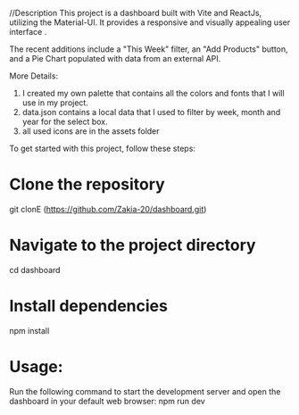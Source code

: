 

//Description
This project is a dashboard built with Vite and ReactJs, utilizing the Material-UI. It provides a responsive and visually appealing user interface . 

 The recent additions include a "This Week" filter, an "Add Products" button, and a Pie Chart populated with data from an external API.

More Details:

1. I created my own palette that contains all the colors and fonts that I will use in my project.
2.  data.json contains a local data that I used to filter by week, month and year for the select box.
3.  all used icons are in the assets folder


To get started with this project, follow these steps:

# Clone the repository
git clonE (https://github.com/Zakia-20/dashboard.git)

# Navigate to the project directory
cd dashboard

# Install dependencies
npm install

# Usage:

Run the following command to start the development server and open the dashboard in your default web browser:
npm run dev

